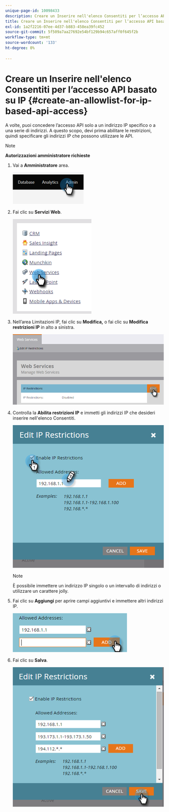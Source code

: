 ```yaml
---
unique-page-id: 10098433
description: Creare un Inserire nell'elenco Consentiti per l’accesso API basato su IP - Marketo Docs - Documentazione del prodotto
title: Creare un Inserire nell'elenco Consentiti per l’accesso API basato su IP
exl-id: 1a2f2216-07ee-4d37-b883-458ea39fc452
source-git-commit: 5f509a7aa27692e54bf129b94c657aff0f645f2b
workflow-type: tm+mt
source-wordcount: '133'
ht-degree: 0%

---
```


# Creare un Inserire nell&#39;elenco Consentiti per l’accesso API basato su IP {#create-an-allowlist-for-ip-based-api-access}

A volte, puoi concedere l’accesso API solo a un indirizzo IP specifico o a una serie di indirizzi. A questo scopo, devi prima abilitare le restrizioni, quindi specificare gli indirizzi IP che possono utilizzare le API.

>[!NOTE]
>
>**Autorizzazioni amministratore richieste**

1. Vai a **Amministratore** area.

   ![](assets/create-an-allowlist-for-ip-based-api-access-1.png)

1. Fai clic su **Servizi Web**.

   ![](assets/create-an-allowlist-for-ip-based-api-access-2.png)

1. Nell’area Limitazioni IP, fai clic su **Modifica,** o fai clic su **Modifica restrizioni IP** in alto a sinistra.

   ![](assets/create-an-allowlist-for-ip-based-api-access-3.png)

1. Controlla la **Abilita restrizioni IP** e immetti gli indirizzi IP che desideri inserire nell&#39;elenco Consentiti.

   ![](assets/create-an-allowlist-for-ip-based-api-access-4.png)

   >[!NOTE]
   >
   >È possibile immettere un indirizzo IP singolo o un intervallo di indirizzi o utilizzare un carattere jolly.

1. Fai clic su **Aggiungi** per aprire campi aggiuntivi e immettere altri indirizzi IP.

   ![](assets/create-an-allowlist-for-ip-based-api-access-5.png)

1. Fai clic su **Salva**.

   ![](assets/create-an-allowlist-for-ip-based-api-access-6.png)
